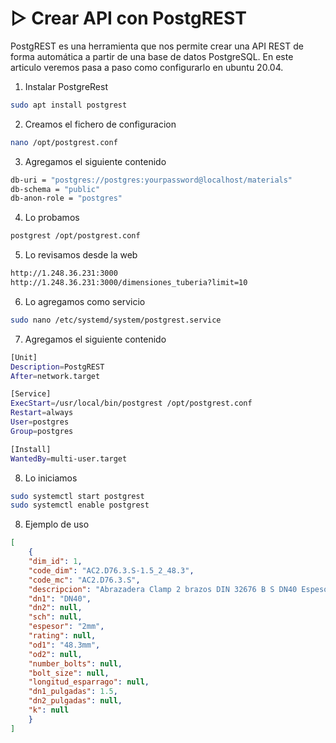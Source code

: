 # ▷ Crear API con PostgREST

PostgREST es una herramienta que nos permite crear una API REST de forma automática a partir de una base de datos PostgreSQL. En este articulo veremos pasa a paso como configurarlo en ubuntu 20.04.

1. Instalar PostgreRest

```bash
sudo apt install postgrest
```

2. Creamos el fichero de configuracion
```bash
nano /opt/postgrest.conf
```

3. Agregamos el siguiente contenido
```bash
db-uri = "postgres://postgres:yourpassword@localhost/materials"
db-schema = "public"
db-anon-role = "postgres"
```

4. Lo probamos
```bash
postgrest /opt/postgrest.conf
```

5. Lo revisamos desde la web
```bash
http://1.248.36.231:3000
http://1.248.36.231:3000/dimensiones_tuberia?limit=10
```

6. Lo agregamos como servicio
```bash
sudo nano /etc/systemd/system/postgrest.service
```

7. Agregamos el siguiente contenido
```bash
[Unit]
Description=PostgREST
After=network.target

[Service]
ExecStart=/usr/local/bin/postgrest /opt/postgrest.conf
Restart=always
User=postgres
Group=postgres

[Install]
WantedBy=multi-user.target
```

8. Lo iniciamos
```bash
sudo systemctl start postgrest
sudo systemctl enable postgrest
```


8. Ejemplo de uso
```json
[
    {
    "dim_id": 1,
    "code_dim": "AC2.D76.3.S-1.5_2_48.3",
    "code_mc": "AC2.D76.3.S",
    "descripcion": "Abrazadera Clamp 2 brazos DIN 32676 B S DN40 Espesor 2mm OD1 48.3mm",
    "dn1": "DN40",
    "dn2": null,
    "sch": null,
    "espesor": "2mm",
    "rating": null,
    "od1": "48.3mm",
    "od2": null,
    "number_bolts": null,
    "bolt_size": null,
    "longitud_esparrago": null,
    "dn1_pulgadas": 1.5,
    "dn2_pulgadas": null,
    "k": null
    }
]
```


